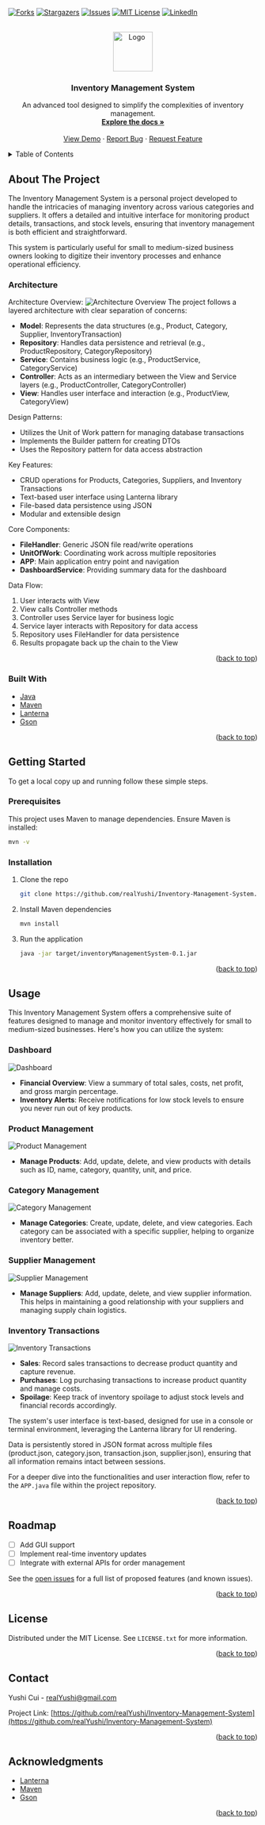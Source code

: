 <!-- Improved compatibility of back to top link: See: https://github.com/othneildrew/Best-README-Template/pull/73 -->

<a id="readme-top"></a>

<!--
*** Thanks for checking out the Best-README-Template. If you have a suggestion
*** that would make this better, please fork the repo and create a pull request
*** or simply open an issue with the tag "enhancement".
*** Don't forget to give the project a star!
*** Thanks again! Now go create something AMAZING! :D
-->

<!-- PROJECT SHIELDS -->
<!--
*** I'm using markdown "reference style" links for readability.
*** Reference links are enclosed in brackets [ ] instead of parentheses ( ).
*** See the bottom of this document for the declaration of the reference variables
*** for contributors-url, forks-url, etc. This is an optional, concise syntax you may use.
*** https://www.markdownguide.org/basic-syntax/#reference-style-links
-->

[![Forks][forks-shield]][forks-url]
[![Stargazers][stars-shield]][stars-url]
[![Issues][issues-shield]][issues-url]
[![MIT License][license-shield]][license-url]
[![LinkedIn][linkedin-shield]][linkedin-url]

<!-- PROJECT LOGO -->
<br />
<div align="center">
  <a href="https://github.com/realYushi/Inventory-Management-System">
    <img src="image/logo.webp" alt="Logo" width="80" height="80">
  </a>

<h3 align="center">Inventory Management System</h3>

  <p align="center">
    An advanced tool designed to simplify the complexities of inventory management.
    <br />
    <a href="https://github.com/realYushi/Inventory-Management-System"><strong>Explore the docs »</strong></a>
    <br />
    <br />
    <a href="https://github.com/realYushi/Inventory-Management-System">View Demo</a>
    ·
    <a href="https://github.com/realYushi/Inventory-Management-System/issues/new?labels=bug&template=bug-report---.md">Report Bug</a>
    ·
    <a href="https://github.com/realYushi/Inventory-Management-System/issues/new?labels=enhancement&template=feature-request---.md">Request Feature</a>
  </p>
</div>

<!-- TABLE OF CONTENTS -->
<details>
  <summary>Table of Contents</summary>
  <ol>
    <li>
      <a href="#about-the-project">About The Project</a>
      <ul>
        <li><a href="#built-with">Built With</a></li>
        <li><a href="#architecture">Architecture</a></li>
      </ul>
    </li>
    <li>
      <a href="#getting-started">Getting Started</a>
      <ul>
        <li><a href="#prerequisites">Prerequisites</a></li>
        <li><a href="#installation">Installation</a></li>
      </ul>
    </li>
    <li><a href="#usage">Usage</a></li>
    <li><a href="#roadmap">Roadmap</a></li>
    <li><a href="#license">License</a></li>
    <li><a href="#contact">Contact</a></li>
    <li><a href="#acknowledgments">Acknowledgments</a></li>
  </ol>
</details>

<!-- ABOUT THE PROJECT -->

## About The Project

The Inventory Management System is a personal project developed to handle the intricacies of managing inventory across various categories and suppliers. It offers a detailed and intuitive interface for monitoring product details, transactions, and stock levels, ensuring that inventory management is both efficient and straightforward.

This system is particularly useful for small to medium-sized business owners looking to digitize their inventory processes and enhance operational efficiency.

### Architecture

Architecture Overview:
![Architecture Overview](doc/architecture_uml.png)
The project follows a layered architecture with clear separation of concerns:

-   **Model**: Represents the data structures (e.g., Product, Category, Supplier, InventoryTransaction)
-   **Repository**: Handles data persistence and retrieval (e.g., ProductRepository, CategoryRepository)
-   **Service**: Contains business logic (e.g., ProductService, CategoryService)
-   **Controller**: Acts as an intermediary between the View and Service layers (e.g., ProductController, CategoryController)
-   **View**: Handles user interface and interaction (e.g., ProductView, CategoryView)

Design Patterns:

-   Utilizes the Unit of Work pattern for managing database transactions
-   Implements the Builder pattern for creating DTOs
-   Uses the Repository pattern for data access abstraction

Key Features:

-   CRUD operations for Products, Categories, Suppliers, and Inventory Transactions
-   Text-based user interface using Lanterna library
-   File-based data persistence using JSON
-   Modular and extensible design

Core Components:

-   **FileHandler**: Generic JSON file read/write operations
-   **UnitOfWork**: Coordinating work across multiple repositories
-   **APP**: Main application entry point and navigation
-   **DashboardService**: Providing summary data for the dashboard

Data Flow:

1. User interacts with View
2. View calls Controller methods
3. Controller uses Service layer for business logic
4. Service layer interacts with Repository for data access
5. Repository uses FileHandler for data persistence
6. Results propagate back up the chain to the View

<p align="right">(<a href="#readme-top">back to top</a>)</p>

### Built With

-   [Java](https://java.com)
-   [Maven](https://maven.apache.org/)
-   [Lanterna](https://github.com/mabe02/lanterna)
-   [Gson](https://github.com/google/gson)

<p align="right">(<a href="#readme-top">back to top</a>)</p>

<!-- GETTING STARTED -->

## Getting Started

To get a local copy up and running follow these simple steps.

### Prerequisites

This project uses Maven to manage dependencies. Ensure Maven is installed:

```sh
mvn -v
```

### Installation

1. Clone the repo
    ```sh
    git clone https://github.com/realYushi/Inventory-Management-System.git
    ```
2. Install Maven dependencies
    ```sh
    mvn install
    ```
3. Run the application
    ```sh
    java -jar target/inventoryManagementSystem-0.1.jar
    ```

<p align="right">(<a href="#readme-top">back to top</a>)</p>

<!-- USAGE EXAMPLES -->

## Usage

This Inventory Management System offers a comprehensive suite of features designed to manage and monitor inventory effectively for small to medium-sized businesses. Here's how you can utilize the system:

### Dashboard

![Dashboard](image/Dashboard.png)

-   **Financial Overview**: View a summary of total sales, costs, net profit, and gross margin percentage.
-   **Inventory Alerts**: Receive notifications for low stock levels to ensure you never run out of key products.

### Product Management

![Product Management](image/Product.png)

-   **Manage Products**: Add, update, delete, and view products with details such as ID, name, category, quantity, unit, and price.

### Category Management

![Category Management](image/Category.png)

-   **Manage Categories**: Create, update, delete, and view categories. Each category can be associated with a specific supplier, helping to organize inventory better.

### Supplier Management

![Supplier Management](image/Supplier.png)

-   **Manage Suppliers**: Add, update, delete, and view supplier information. This helps in maintaining a good relationship with your suppliers and managing supply chain logistics.

### Inventory Transactions

![Inventory Transactions](image/Transaction.png)

-   **Sales**: Record sales transactions to decrease product quantity and capture revenue.
-   **Purchases**: Log purchasing transactions to increase product quantity and manage costs.
-   **Spoilage**: Keep track of inventory spoilage to adjust stock levels and financial records accordingly.

The system's user interface is text-based, designed for use in a console or terminal environment, leveraging the Lanterna library for UI rendering.

Data is persistently stored in JSON format across multiple files (product.json, category.json, transaction.json, supplier.json), ensuring that all information remains intact between sessions.

For a deeper dive into the functionalities and user interaction flow, refer to the `APP.java` file within the project repository.

<p align="right">(<a href="#readme-top">back to top</a>)</p>

<!-- ROADMAP -->

## Roadmap

-   [ ] Add GUI support
-   [ ] Implement real-time inventory updates
-   [ ] Integrate with external APIs for order management

See the [open issues](https://github.com/realYushi/Inventory-Management-System/issues) for a full list of proposed features (and known issues).

<p align="right">(<a href="#readme-top">back to top</a>)</p>

<!-- LICENSE -->

## License

Distributed under the MIT License. See `LICENSE.txt` for more information.

<p align="right">(<a href="#readme-top">back to top</a>)</p>

<!-- CONTACT -->

## Contact

Yushi Cui - realYushi@gmail.com

Project Link: [https://github.com/realYushi/Inventory-Management-System](https://github.com/realYushi/Inventory-Management-System)

<p align="right">(<a href="#readme-top">back to top</a>)</p>

<!-- ACKNOWLEDGMENTS -->

## Acknowledgments

-   [Lanterna](https://github.com/mabe02/lanterna)
-   [Maven](https://maven.apache.org/)
-   [Gson](https://github.com/google/gson)

<p align="right">(<a href="#readme-top">back to top</a>)</p>

<!-- MARKDOWN LINKS & IMAGES -->
<!-- https://www.markdownguide.org/basic-syntax/#reference-style-links -->

[contributors-shield]: https://img.shields.io/github/contributors/realYushi/Inventory-Management-System.svg?style=for-the-badge
[contributors-url]: https://github.com/realYushi/Inventory-Management-System/graphs/contributors
[forks-shield]: https://img.shields.io/github/forks/realYushi/Inventory-Management-System.svg?style=for-the-badge
[forks-url]: https://github.com/realYushi/Inventory-Management-System/network/members
[stars-shield]: https://img.shields.io/github/stars/realYushi/Inventory-Management-System.svg?style=for-the-badge
[stars-url]: https://github.com/realYushi/Inventory-Management-System/stargazers
[issues-shield]: https://img.shields.io/github/issues/realYushi/Inventory-Management-System.svg?style=for-the-badge
[issues-url]: https://github.com/realYushi/Inventory-Management-System/issues
[license-shield]: https://img.shields.io/github/license/realYushi/Inventory-Management-System.svg?style=for-the-badge
[license-url]: https://github.com/realYushi/Inventory-Management-System/blob/master/LICENSE.txt
[linkedin-shield]: https://img.shields.io/badge/-LinkedIn-black.svg?style=for-the-badge&logo=linkedin&colorB=555
[linkedin-url]: https://linkedin.com/in/linkedin_username
